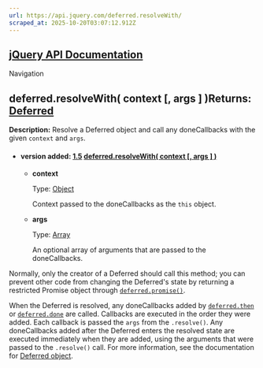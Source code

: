```yaml
---
url: https://api.jquery.com/deferred.resolveWith/
scraped_at: 2025-10-20T03:07:12.912Z
---
```


## [jQuery API Documentation](https://jquery.com/ "jQuery API Documentation")

Navigation

## deferred.resolveWith( context \[, args \] )Returns: [Deferred](http://api.jquery.com/Types/\#Deferred)

**Description:** Resolve a Deferred object and call any doneCallbacks with the given `context` and `args`.

- #### version added: [1.5](https://api.jquery.com/category/version/1.5/) [deferred.resolveWith( context \[, args \] )](https://api.jquery.com/deferred.resolveWith/\#deferred-resolveWith-context-args)

  - **context**

    Type: [Object](http://api.jquery.com/Types/#Object)


     Context passed to the doneCallbacks as the `this` object.


  - **args**

    Type: [Array](http://api.jquery.com/Types/#Array)


     An optional array of arguments that are passed to the doneCallbacks.

Normally, only the creator of a Deferred should call this method; you can prevent other code from changing the Deferred's state by returning a restricted Promise object through [`deferred.promise()`](https://api.jquery.com/deferred.promise/).

When the Deferred is resolved, any doneCallbacks added by [`deferred.then`](https://api.jquery.com/deferred.then/) or [`deferred.done`](https://api.jquery.com/deferred.done/) are called. Callbacks are executed in the order they were added. Each callback is passed the `args` from the `.resolve()`. Any doneCallbacks added after the Deferred enters the resolved state are executed immediately when they are added, using the arguments that were passed to the `.resolve()` call. For more information, see the documentation for [Deferred object](https://api.jquery.com/category/deferred-object/).